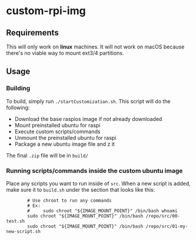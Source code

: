 # custom-rpi-img

## Requirements
This will only work on **linux** machines. It will not work on macOS because there's no viable way to mount ext3/4 partitions.

## Usage

### Building
To build, simply run `./startCustomization.sh`. This script will do the following:

- Download the base raspios image if not already downloaded
- Mount preinstalled ubuntu for raspi
- Execute custom scripts/commands
- Unmount the preinstalled ubuntu for raspi
- Package a new ubuntu image file and z it

The final `.zip` file will be in `build/`

### Running scripts/commands inside the custom ubuntu image
Place any scripts you want to run inside of `src`. When a new script is added, make sure it to `build.sh` under the section that looks like this:

```
        # Use chroot to run any commands
        # Ex:
        #     sudo chroot "${IMAGE_MOUNT_POINT}" /bin/bash whoami
        sudo chroot "${IMAGE_MOUNT_POINT}" /bin/bash /repo/src/00-test.sh
        sudo chroot "${IMAGE_MOUNT_POINT}" /bin/bash /repo/src/01-my-new-script.sh
```
